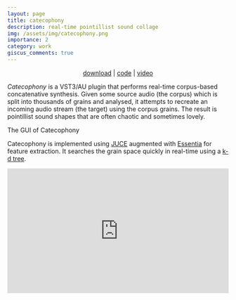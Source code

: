 ```yaml
---
layout: page
title: catecophony
description: real-time pointillist sound collage
img: /assets/img/catecophony.png
importance: 2
category: work
giscus_comments: true
---
```


<p style="text-align: center;">
<a href="https://github.com/ben-hayes/catecophony/releases/tag/v0.0.1-alpha">download</a> |
<a href="https://github.com/ben-hayes/catecophony/">code</a> |
<a href="https://vimeo.com/415074832">video</a></p>

_Catecophony_ is a VST3/AU plugin that performs real-time corpus-based concatenative synthesis. Given some source audio (the corpus) which is split into thousands of grains and analysed, it attempts to recreate an incoming audio stream (the target) using the corpus grains. The result is pointillist sound shapes that are often chaotic and sometimes lovely.

<div class="row">
    <div class="col-sm mt-3 mt-md-0">
        <img class="img-fluid rounded z-depth-1" src="{{ '/assets/img/catecophony.png' | relative_url }}" alt="" title="Catecophony interface"/>
    </div>
</div>
<div class="caption">
    The GUI of Catecophony
</div>

Catecophony is implemented using <a href="https://juce.com/">JUCE</a> augmented with <a href="https://essentia.upf.edu/">Essentia</a> for feature extraction. It searches the grain space quickly in real-time using a <a href="https://en.wikipedia.org/wiki/K-d_tree">k-d tree</a>.


<div style="padding:56.25% 0 0 0;position:relative;"><iframe src="https://player.vimeo.com/video/415074832?title=0&byline=0&portrait=0" style="position:absolute;top:0;left:0;width:100%;height:100%;" frameborder="0" allow="autoplay; fullscreen; picture-in-picture" allowfullscreen></iframe></div><script src="https://player.vimeo.com/api/player.js"></script>
